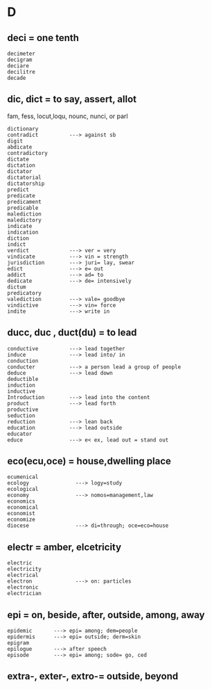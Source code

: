 # D
## deci = one tenth
```
decimeter
decigram
deciare
decilitre
decade
```

## dic, dict =  to say, assert, allot

fam, fess, locut,loqu, nounc, nunci, or parl
```
dictionary
contradict          ---> against sb 
digit
abdicate            
contradictory
dictate
dictation
dictator
dictatorial
dictatorship
predict
predicate
predicament
predicable
malediction
maledictory
indicate
indication
diction
indict
verdict             ---> ver = very
vindicate           ---> vin = strength
jurisdiction        ---> juri= lay, swear
edict               ---> e= out
addict              ---> ad= to
dedicate            ---> de= intensively
dictum
predicatory
valediction         ---> vale= goodbye
vindictive          ---> vin= force
indite              ---> write in
```


## ducc, duc , duct(du) = to lead
```
conductive          ---> lead together
induce              ---> lead into/ in
conduction         
conducter           ---> a person lead a group of people
deduce              ---> lead down
deductible
induction           
inductive
Introduction        ---> lead into the content 
product             ---> lead forth 
productive
seduction
reduction           ---> lean back 
education           ---> lead outside
educator
educe               ---> e< ex, lead out = stand out
```
## eco(ecu,oce) = house,dwelling place
```
ecumenical
ecology               ---> logy=study
ecological
economy               ---> nomos=management,law
economics
economical
economist
economize
diocese               ---> di=through; oce=eco=house
```
## electr = amber, elcetricity
```
electric
electricity
electrical
electron              ---> on: particles
electronic
electrician
```
## epi = on, beside, after, outside, among, away
```
epidemic       ---> epi= among; dem=people
epidermis      ---> epi= outside; derm=skin
epigram    
epilogue       ---> after speech
episode        ---> epi= among; sode= go, ced
```
## extra-, exter-, extro-= outside, beyond







